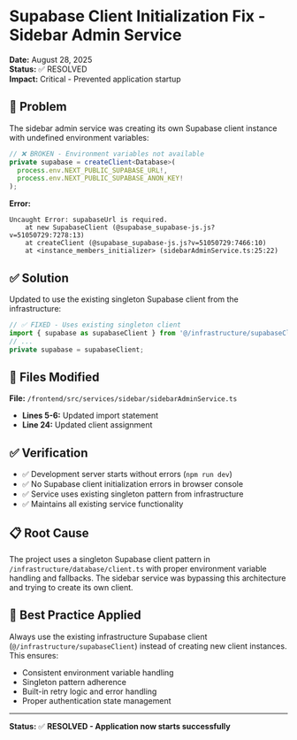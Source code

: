 # Supabase Client Initialization Fix - Sidebar Admin Service

**Date:** August 28, 2025  
**Status:** ✅ RESOLVED  
**Impact:** Critical - Prevented application startup  

## 🚨 **Problem**

The sidebar admin service was creating its own Supabase client instance with undefined environment variables:

```typescript
// ❌ BROKEN - Environment variables not available
private supabase = createClient<Database>(
  process.env.NEXT_PUBLIC_SUPABASE_URL!,
  process.env.NEXT_PUBLIC_SUPABASE_ANON_KEY!
);
```

**Error:**
```
Uncaught Error: supabaseUrl is required.
    at new SupabaseClient (@supabase_supabase-js.js?v=51050729:7278:13)
    at createClient (@supabase_supabase-js.js?v=51050729:7466:10)
    at <instance_members_initializer> (sidebarAdminService.ts:25:22)
```

## ✅ **Solution**

Updated to use the existing singleton Supabase client from the infrastructure:

```typescript
// ✅ FIXED - Uses existing singleton client
import { supabase as supabaseClient } from '@/infrastructure/supabaseClient';
// ...
private supabase = supabaseClient;
```

## 🔧 **Files Modified**

**File:** `/frontend/src/services/sidebar/sidebarAdminService.ts`
- **Lines 5-6:** Updated import statement
- **Line 24:** Updated client assignment

## ✅ **Verification**

- ✅ Development server starts without errors (`npm run dev`)
- ✅ No Supabase client initialization errors in browser console
- ✅ Service uses existing singleton pattern from infrastructure
- ✅ Maintains all existing service functionality

## 📋 **Root Cause**

The project uses a singleton Supabase client pattern in `/infrastructure/database/client.ts` with proper environment variable handling and fallbacks. The sidebar service was bypassing this architecture and trying to create its own client.

## 🎯 **Best Practice Applied**

Always use the existing infrastructure Supabase client (`@/infrastructure/supabaseClient`) instead of creating new client instances. This ensures:
- Consistent environment variable handling
- Singleton pattern adherence  
- Built-in retry logic and error handling
- Proper authentication state management

---

**Status:** ✅ **RESOLVED - Application now starts successfully**
